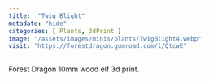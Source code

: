 ```yaml
---
title:  "Twig Blight"
metadate: "hide"
categories: [ Plants, 3dPrint ]
image: "/assets/images/minis/plants/TwigBlight4.webp"
visit: "https://forestdragon.gumroad.com/l/QtcwE"
---
```

Forest Dragon 10mm wood elf 3d print.